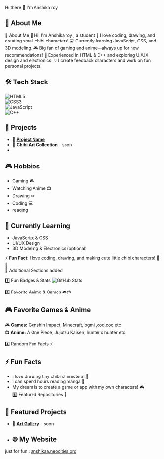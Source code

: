 Hi there 👋 I'm Anshika roy

## 🚀 About Me 

🚀 About Me
👋 Hi! I'm Anshika roy , a student 
🎨 I love coding, drawing, and creating small chibi characters!
💻 Currently learning JavaScript, CSS, and 3D modeling.
🎮 Big fan of gaming and anime—always up for new recommendations!
🔧 Experienced in HTML & C++ and exploring UI/UX design and electronics.
💡 I create feedback characters and work on fun personal projects. 

## 🛠️ Tech Stack  
![HTML5](https://img.shields.io/badge/HTML5-E34F26?style=for-the-badge&logo=html5&logoColor=white)  
![CSS3](https://img.shields.io/badge/CSS3-1572B6?style=for-the-badge&logo=css3&logoColor=white)  
![JavaScript](https://img.shields.io/badge/JavaScript-F7DF1E?style=for-the-badge&logo=javascript&logoColor=black)  
![C++](https://img.shields.io/badge/C++-00599C?style=for-the-badge&logo=cplusplus&logoColor=white)  

## 📌 Projects  
- 🌟 **[Project Name](#)** 
- 🎨 **Chibi Art Collection** – soon 
-  

## 🎮 Hobbies  
- Gaming 🎮  
- Watching Anime 📺  
- Drawing ✏️  
- Coding 💻  
- reading 

## 🌱 Currently Learning  
- JavaScript & CSS  
- UI/UX Design  
- 3D Modeling & Electronics (optional)  

⚡ **Fun Fact**: I love coding, drawing, and making cute little chibi characters! 🎨👾  
🌟 Additional Sections added

1️⃣ Fun Badges & Stats
![GitHub Stats](https://github-readme-stats.vercel.app/api?username=YourGitHubUsername&show_icons=true&theme=tokyonight)

2️⃣ Favorite Anime & Games 🎮📺
## 🎮 Favorite Games & Anime  
🎮 **Games:** Genshin Impact, Minecraft, bgmi ,cod,coc etc  
📺 **Anime:** A One Piece, Jujutsu Kaisen, hunter x hunter  etc.  

4️⃣ Random Fun Facts ⚡
## ⚡ Fun Facts  
- I love drawing tiny chibi characters! 🎨  
- I can spend hours reading manga 📖  
- My dream is to create a game or app  with my own characters! 🎮  
5️⃣ Featured Repositories 📌
## 📌 Featured Projects  
- 🌟 **[ Art Gallery](#)** – soon
-  ## 🌐 My Website 
 just for fun : [anshikaa.neocities.org](https://anshikaa.neocities.org/)  

  


